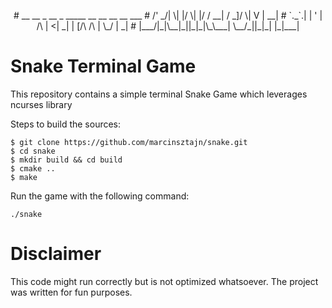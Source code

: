 <p align="center">
#    __  __  _  __  _  _____    __  __  __ __ ___  
#  /' _/|  \| |/  \| |/ / __|  / _]/  \|  V  | __| 
#  `._`.| | ' | /\ |   <| _|  | [/\ /\ | \_/ | _|  
#  |___/|_|\__|_||_|_|\_\___|  \__/_||_|_| |_|___| 
                                                                                                     
</p>

# Snake Terminal Game


This repository contains a simple terminal Snake Game which leverages ncurses library

Steps to build the sources:

```
$ git clone https://github.com/marcinsztajn/snake.git
$ cd snake
$ mkdir build && cd build 
$ cmake .. 
$ make 
```

Run the game with the following command:

```
./snake
```

# Disclaimer

This code might run correctly but is not optimized whatsoever. The project was written for fun purposes.

